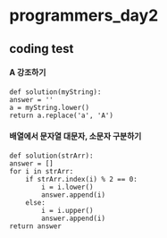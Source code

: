 # programmers_day2
## coding test
#### A 강조하기
    def solution(myString):
    answer = ''
    a = myString.lower()
    return a.replace('a', 'A')
    
#### 배열에서 문자열 대문자, 소문자 구분하기
    def solution(strArr):
    answer = []
    for i in strArr:
        if strArr.index(i) % 2 == 0:
            i = i.lower()
            answer.append(i)
        else:
            i = i.upper()
            answer.append(i)
    return answer
